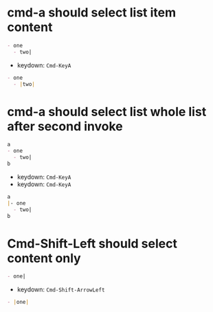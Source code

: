 # cmd-a should select list item content

```md
- one
  - two|
```

- keydown: `Cmd-KeyA`

```md
- one
  - |two|
```

# cmd-a should select list whole list after second invoke

```md
a
- one
  - two|
b
```

- keydown: `Cmd-KeyA`
- keydown: `Cmd-KeyA`


```md
a
|- one
  - two|
b
```

# Cmd-Shift-Left should select content only

```md
- one|
```

- keydown: `Cmd-Shift-ArrowLeft`

```md
- |one|
```
